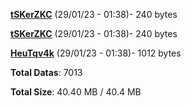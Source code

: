 [**tSKerZKC**](/data/tSKerZKC.txt) (29/01/23 - 01:38)- 240 bytes

[**tSKerZKC**](/data/tSKerZKC.txt) (29/01/23 - 01:38)- 240 bytes

[**HeuTqv4k**](/data/HeuTqv4k.txt) (29/01/23 - 01:38)- 1012 bytes

**Total Datas**: 7013

**Total Size**: 40.40 MB / 40.4 MB